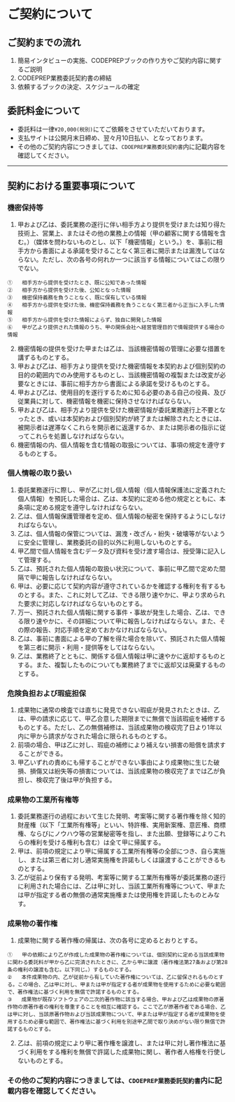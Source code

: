 # ご契約について
## ご契約までの流れ
1. 簡易インタビューの実施、CODEPREPブックの作り方やご契約内容に関するご説明
2. CODEPREP業務委託契約書の締結
3. 依頼するブックの決定、スケジュールの確定

## 委託料金について
- 委託料は一律`¥20,000(税別)`にてご依頼をさせていただいております。
- 支払サイトは公開月末日締め、翌々月10日払い、となっております。
- その他のご契約内容につきましては、`CDOEPREP業務委託契約書`内に記載内容を確認してください。

---

## 契約における重要事項について
### 機密保持等
1.	甲および乙は、委託業務の遂行に伴い相手方より提供を受けまたは知り得た技術上、営業上、またはその他の業務上の情報（甲の顧客に関する情報を含む。）（媒体を問わないものとし、以下「機密情報」という。）を、事前に相手方から書面による承諾を受けることなく第三者に開示または漏洩してはならない。ただし、次の各号の何れか一つに該当する情報についてはこの限りでない。
```
①	相手方から提供を受けたとき、既に公知であった情報
②	相手方から提供を受けた後、公知となった情報
③	機密保持義務を負うことなく、既に保有している情報
④	相手方から提供を受けた後、機密保持義務を負うことなく第三者から正当に入手した情報
⑤	相手方から提供を受けた情報によらず、独自に開発した情報
⑥	甲が乙より提供された情報のうち、甲の関係会社へ経営管理目的で情報提供する場合の情報
```
2.	機密情報の提供を受けた甲または乙は、当該機密情報の管理に必要な措置を講ずるものとする。
3.	甲および乙は、相手方より提供を受けた機密情報を本契約および個別契約の目的の範囲内でのみ使用するものとし、当該機密情報の複製または改変が必要なときには、事前に相手方から書面による承諾を受けるものとする。
4.	甲および乙は、使用目的を遂行するために知る必要のある自己の役員、及び従業員に対して、機密情報を機密に保持させなければならない。
5.	甲および乙は、相手方より提供を受けた機密情報が委託業務遂行上不要となったとき、或いは本契約および個別契約が終了または解除されたときには、被開示者は遅滞なくこれらを開示者に返還するか、または開示者の指示に従ってこれらを処置しなければならない。
6.	機密情報の内、個人情報を含む情報の取扱については、事項の規定を遵守するものとする。

### 個人情報の取り扱い
1.	委託業務遂行に際し、甲が乙に対し個人情報（個人情報保護法に定義された個人情報）を預託した場合は、乙は、本契約に定める他の規定とともに、本条項に定める規定を遵守しなければならない。
2.	乙は、個人情報保護管理者を定め、個人情報の秘密を保持するようにしなければならない。
3.	乙は、個人情報の保管については、漏洩・改ざん・紛失・破壊等がないように安全に管理し、業務委託の目的以外に利用しないものとする。
4.	甲乙間で個人情報を含むデータ及び資料を受け渡す場合は、授受簿に記入して管理する。
5.	乙は、預託された個人情報の取扱い状況について、事前に甲乙間で定めた間隔で甲に報告しなければならない。
6.	甲は、必要に応じて契約内容が遵守されているかを確認する権利を有するものとする。また、これに対して乙は、できる限り速やかに、甲より求められた要求に対応しなければならないものとする。
7.	万一、預託された個人情報に関する事件・事故が発生した場合、乙は、できる限り速やかに、その詳細について甲に報告しなければならない。また、その際の報告、対応手順を定めておかなければならない。
8.	乙は、事前に書面による甲の了解を得た場合を除いて、預託された個人情報を第三者に開示・利用・提供等をしてはならない。
9.	乙は、業務終了とともに、関係する個人情報は甲に速やかに返却するものとする。また、複製したものについても業務終了までに返却又は廃棄するものとする。

###	危険負担および瑕疵担保
1.	成果物に通常の検査では直ちに発見できない瑕疵が発見されたときは、乙は、甲の請求に応じて、甲乙合意した期限までに無償で当該瑕疵を補修するものとする。ただし、乙の無償補修は、当該成果物の検収完了日より1年以内に甲から請求がなされた場合に限られるものとする。
2.	前項の場合、甲は乙に対し、瑕疵の補修により補えない損害の賠償を請求することができる。
3.	甲乙いずれの責めにも帰することができない事由により成果物に生じた破損、損傷又は紛失等の損害については、当該成果物の検収完了までは乙が負担し、検収完了後は甲が負担する。

### 成果物の工業所有権等
1.	委託業務遂行の過程において生じた発明、考案等に関する著作権を除く知的財産権（以下「工業所有権等」といい、特許権、実用新案権、意匠権、商標権、ならびにノウハウ等の営業秘密等を指し、また出願、登録等によりこれらの権利を受ける権利も含む）は全て甲に帰属する。
2.	甲は、前項の規定により甲に帰属する工業所有権等の全部につき、自ら実施し、または第三者に対し通常実施権を許諾もしくは譲渡することができるものとする。
3.	乙が従前より保有する発明、考案等に関する工業所有権等が委託業務の遂行に利用された場合には、乙は甲に対し、当該工業所有権等について、甲または甲が指定する者の無償の通常実施権または使用権を許諾したものとみなす。

### 成果物の著作権
1.	成果物に関する著作権の帰属は、次の各号に定めるとおりとする。
```
①	甲の依頼により乙が作成した成果物の著作権については、個別契約に定める当該成果物に関わる委託料が甲から乙に完済されたときに、乙から甲に譲渡（著作権法第27条および第28条の権利の譲渡も含む。以下同じ。）するものとする。
②	本件成果物の内、乙が従前から有していた著作権については、乙に留保されるものとする。この場合、乙は甲に対し、甲または甲が指定する者が成果物を使用するために必要な範囲で、著作権法に基づく利用を無償で許諾するものとする。
③	成果物が既存ソフトウェアの二次的著作物に該当する場合、甲および乙は成果物の原著作物の原著作者の権利を尊重することを相互に確認する。ここで乙が原著作者である場合、乙は甲に対し、当該原著作物および当該成果物について、甲または甲が指定する者が成果物を使用するため必要な範囲で、著作権法に基づく利用を別途甲乙間で取り決めがない限り無償で許諾するものとする。
```
2.	乙は、前項の規定により甲に著作権を譲渡し、または甲に対し著作権法に基づく利用をする権利を無償で許諾した成果物に関し、著作者人格権を行使しないものとする。

### その他のご契約内容につきましては、`CDOEPREP業務委託契約書`内に記載内容を確認してください。
